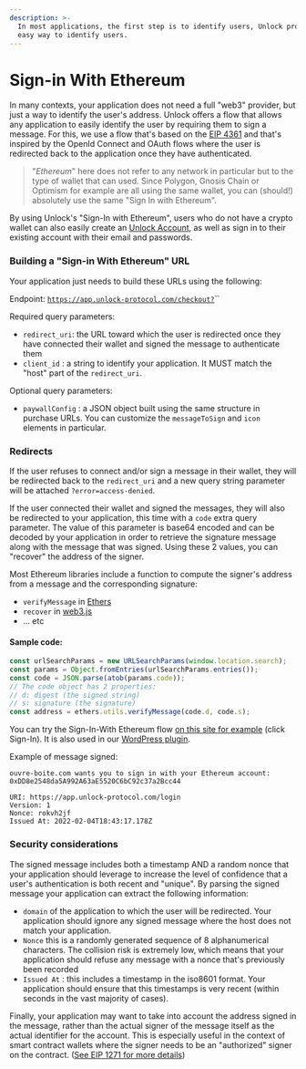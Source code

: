 ```yaml
---
description: >-
  In most applications, the first step is to identify users, Unlock provides an
  easy way to identify users.
---
```


# Sign-in With Ethereum

In many contexts, your application does not need a full "web3" provider, but just a way to identify the user's address. Unlock offers a flow that allows any application to easily identify the user by requiring them to sign a message. For this, we use a flow that's based on the [EIP 4361](https://eips.ethereum.org/EIPS/eip-4361) and that's inspired by the OpenId Connect and OAuth flows where the user is redirected back to the application once they have authenticated.

> "_Ethereum_" here does not refer to any network in particular but to the type of wallet that can used. Since Polygon, Gnosis Chain or Optimism for example are all using the same wallet, you can (should!) absolutely use the same "Sign In with Ethereum".

By using Unlock's "Sign-In with Ethereum", users who do not have a crypto wallet can also easily create an [Unlock Account](../../basics/new-to-unlock/unlock-accounts.md), as well as sign in to their existing account with their email and passwords.

### Building a "Sign-in With Ethereum" URL

Your application just needs to build these URLs using the following:

Endpoint: [`https://app.unlock-protocol.com/checkout?`](https://app.unlock-protocol.com/checkout?client_id=ouvre-boite.com&redirect_uri=https://ouvre-boite.com/)\`\`

Required query parameters:

- `redirect_uri`: the URL toward which the user is redirected once they have connected their wallet and signed the message to authenticate them
- `client_id` : a string to identify your application. It MUST match the "host" part of the `redirect_uri`.

Optional query parameters:

- `paywallConfig` : a JSON object built using the same structure in purchase URLs. You can customize the `messageToSign` and `icon` elements in particular.

### Redirects

If the user refuses to connect and/or sign a message in their wallet, they will be redirected back to the `redirect_uri` and a new query string parameter will be attached `?error=access-denied`.

If the user connected their wallet and signed the messages, they will also be redirected to your application, this time with a `code` extra query parameter. The value of this parameter is base64 encoded and can be decoded by your application in order to retrieve the signature message along with the message that was signed. Using these 2 values, you can "recover" the address of the signer.

Most Ethereum libraries include a function to compute the signer's address from a message and the corresponding signature:

- `verifyMessage` in [Ethers](https://docs.ethers.io/v5/api/utils/signing-key/#utils-verifyMessage)
- `recover` in [web3.js](https://web3js.readthedocs.io/en/v1.2.11/web3-eth-accounts.html#accounts-recover)
- ... etc

#### Sample code:

```javascript
const urlSearchParams = new URLSearchParams(window.location.search);
const params = Object.fromEntries(urlSearchParams.entries());
const code = JSON.parse(atob(params.code));
// The code object has 2 properties:
// d: digest (the signed string)
// s: signature (the signature)
const address = ethers.utils.verifyMessage(code.d, code.s);
```

You can try the Sign-In-With Ethereum flow [on this site for example](https://ouvre-boite.com) (click Sign-In). It is also used in our [WordPress plugin](../../move-to-guides/plugins-and-integrations/wordpress-plugin.md).

Example of message signed:

```
ouvre-boite.com wants you to sign in with your Ethereum account:
0xDD8e2548da5A992A63aE5520C6bC92c37a2Bcc44

URI: https://app.unlock-protocol.com/login
Version: 1
Nonce: rokvh2jf
Issued At: 2022-02-04T18:43:17.178Z
```

### Security considerations

The signed message includes both a timestamp AND a random nonce that your application should leverage to increase the level of confidence that a user's authentication is both recent and "unique". By parsing the signed message your application can extract the following information:

- `domain` of the application to which the user will be redirected. Your application should ignore any signed message where the host does not match your application.
- `Nonce` this is a randomly generated sequence of 8 alphanumerical characters. The collision risk is extremely low, which means that your application should refuse any message with a nonce that's previously been recorded
- `Issued At` : this includes a timestamp in the iso8601 format. Your application should ensure that this timestamps is very recent (within seconds in the vast majority of cases).

Finally, your application may want to take into account the address signed in the message, rather than the actual signer of the message itself as the actual identifier for the account. This is especially useful in the context of smart contract wallets where the signer needs to be an "authorized" signer on the contract. ([See EIP 1271 for more details](https://eips.ethereum.org/EIPS/eip-1271))
